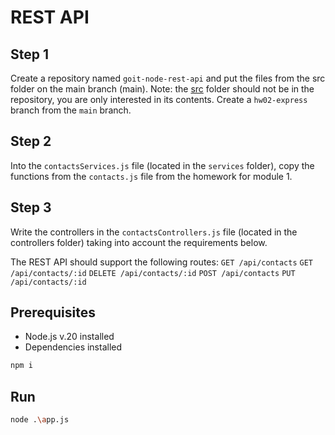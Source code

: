 # REST API

## Step 1
Create a repository named `goit-node-rest-api` and put the files from the src folder on the main branch (main). Note: the [src](https://github.com/goitacademy/neo-nodejs-homework/tree/main/hw2) folder should not be in the repository, you are only interested in its contents.
Create a `hw02-express` branch from the `main` branch.

## Step 2
Into the `contactsServices.js` file (located in the `services` folder), copy the functions from the `contacts.js` file from the homework for module 1.

## Step 3
Write the controllers in the `contactsControllers.js` file (located in the controllers folder) taking into account the requirements below.

The REST API should support the following routes:
`GET /api/contacts`
`GET /api/contacts/:id`
`DELETE /api/contacts/:id`
`POST /api/contacts`
`PUT /api/contacts/:id`

## Prerequisites
* Node.js v.20 installed
* Dependencies installed
```bash
npm i
```

## Run
```bash
node .\app.js
```
